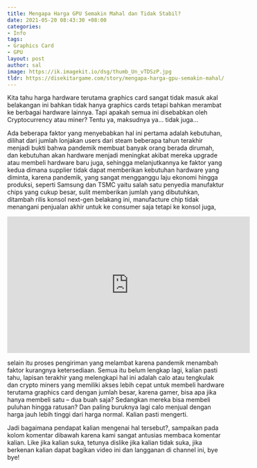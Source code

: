 ```yaml
---
title: Mengapa Harga GPU Semakin Mahal dan Tidak Stabil?
date: 2021-05-20 08:43:30 +08:00
categories:
- Info
tags:
- Graphics Card
- GPU
layout: post
author: sal
image: https://ik.imagekit.io/dsg/thumb_Un_vTDSzP.jpg
tldr: https://disekitargame.com/story/mengapa-harga-gpu-semakin-mahal/
---
```


Kita tahu harga hardware terutama graphics card sangat tidak masuk akal belakangan ini bahkan tidak hanya graphics cards tetapi bahkan merambat ke berbagai hardware lainnya. Tapi apakah semua ini disebabkan oleh Cryptocurrency atau miner? Tentu ya, maksudnya ya… tidak juga…

Ada beberapa faktor yang menyebabkan hal ini pertama adalah kebutuhan, dilihat dari jumlah lonjakan users dari steam beberapa tahun terakhir menjadi bukti bahwa pandemik membuat banyak orang berada dirumah, dan kebutuhan akan hardware menjadi meningkat akibat mereka upgrade atau membeli hardware baru juga, sehingga melanjutkannya ke faktor yang kedua dimana supplier tidak dapat memberikan kebutuhan hardware yang diminta, karena pandemik, yang sangat mengganggu laju ekonomi hingga produksi, seperti Samsung dan TSMC yaitu salah satu penyedia manufaktur chips yang cukup besar, sulit memberikan jumlah yang dibutuhkan, ditambah rilis konsol next-gen belakang ini, manufacture chip tidak menangani penjualan akhir untuk ke consumer saja tetapi ke konsol juga,

<div class="embed-container">
<iframe width="560" height="315" src="https://www.youtube.com/embed/ZLBee4Ngreo" title="YouTube video player" frameborder="0" allow="accelerometer; autoplay; clipboard-write; encrypted-media; gyroscope; picture-in-picture" allowfullscreen></iframe>
</div>

selain itu proses pengiriman yang melambat karena pandemik menambah faktor kurangnya ketersediaan. Semua itu belum lengkap lagi, kalian pasti tahu, lapisan terakhir yang melengkapi hal ini adalah calo atau tengkulak dan crypto miners yang memiliki akses lebih cepat untuk membeli hardware terutama graphics card dengan jumlah besar, karena gamer, bisa apa jika hanya membeli satu – dua buah saja? Sedangkan mereka bisa membeli puluhan hingga ratusan? Dan paling buruknya lagi calo menjual dengan harga jauh lebih tinggi dari harga normal. Kalian pasti mengerti.

Jadi bagaimana pendapat kalian mengenai hal tersebut?, sampaikan pada kolom komentar dibawah karena kami sangat antusias membaca komentar kalian. Like jika kalian suka, tetunya dislike jika kalian tidak suka, jika berkenan kalian dapat bagikan video ini dan langganan di channel ini, bye bye!